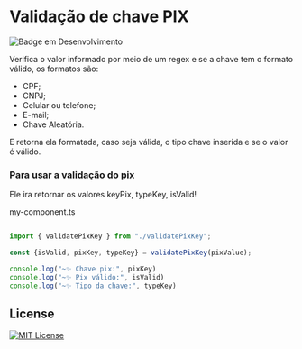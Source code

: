
# Validação de chave PIX

![Badge em Desenvolvimento](http://img.shields.io/static/v1?label=STATUS&message=EM%20DESENVOLVIMENTO&color=GREEN&style=for-the-badge)

Verifica o valor informado por meio de um regex e se a chave tem o formato válido, os formatos são:

 - CPF;
 - CNPJ;
 - Celular ou telefone;
 - E-mail;
 - Chave Aleatória. 

E retorna ela formatada, caso seja válida, o tipo chave inserida e se o valor é válido.


### Para usar a validação do pix

Ele ira retornar os valores keyPix, typeKey, isValid!

my-component.ts
```ts

import { validatePixKey } from "./validatePixKey";

const {isValid, pixKey, typeKey} = validatePixKey(pixValue);

console.log("~✨ Chave pix:", pixKey)
console.log("~✨ Pix válido:", isValid)
console.log("~✨ Tipo da chave:", typeKey)

```


## License


[![MIT License](https://img.shields.io/badge/License-MIT-green.svg)](https://choosealicense.com/licenses/mit/)
